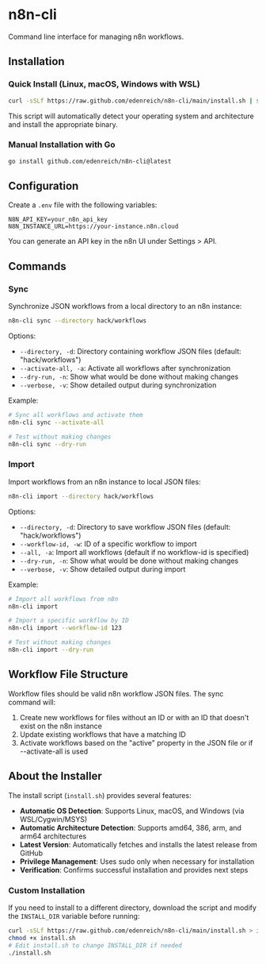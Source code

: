 # n8n-cli

Command line interface for managing n8n workflows.

## Installation

### Quick Install (Linux, macOS, Windows with WSL)

```bash
curl -sSLf https://raw.github.com/edenreich/n8n-cli/main/install.sh | sh
```

This script will automatically detect your operating system and architecture and install the appropriate binary.

### Manual Installation with Go

```bash
go install github.com/edenreich/n8n-cli@latest
```

## Configuration

Create a `.env` file with the following variables:

```
N8N_API_KEY=your_n8n_api_key
N8N_INSTANCE_URL=https://your-instance.n8n.cloud
```

You can generate an API key in the n8n UI under Settings > API.

## Commands

### Sync

Synchronize JSON workflows from a local directory to an n8n instance:

```bash
n8n-cli sync --directory hack/workflows
```

Options:

- `--directory, -d`: Directory containing workflow JSON files (default: "hack/workflows")
- `--activate-all, -a`: Activate all workflows after synchronization
- `--dry-run, -n`: Show what would be done without making changes
- `--verbose, -v`: Show detailed output during synchronization

Example:

```bash
# Sync all workflows and activate them
n8n-cli sync --activate-all

# Test without making changes
n8n-cli sync --dry-run
```

### Import

Import workflows from an n8n instance to local JSON files:

```bash
n8n-cli import --directory hack/workflows
```

Options:

- `--directory, -d`: Directory to save workflow JSON files (default: "hack/workflows")
- `--workflow-id, -w`: ID of a specific workflow to import
- `--all, -a`: Import all workflows (default if no workflow-id is specified)
- `--dry-run, -n`: Show what would be done without making changes
- `--verbose, -v`: Show detailed output during import

Example:

```bash
# Import all workflows from n8n
n8n-cli import

# Import a specific workflow by ID
n8n-cli import --workflow-id 123

# Test without making changes
n8n-cli import --dry-run
```

## Workflow File Structure

Workflow files should be valid n8n workflow JSON files. The sync command will:

1. Create new workflows for files without an ID or with an ID that doesn't exist on the n8n instance
2. Update existing workflows that have a matching ID
3. Activate workflows based on the "active" property in the JSON file or if --activate-all is used

## About the Installer

The install script (`install.sh`) provides several features:

- **Automatic OS Detection**: Supports Linux, macOS, and Windows (via WSL/Cygwin/MSYS)
- **Automatic Architecture Detection**: Supports amd64, 386, arm, and arm64 architectures
- **Latest Version**: Automatically fetches and installs the latest release from GitHub
- **Privilege Management**: Uses sudo only when necessary for installation
- **Verification**: Confirms successful installation and provides next steps

### Custom Installation

If you need to install to a different directory, download the script and modify the `INSTALL_DIR` variable before running:

```bash
curl -sSLf https://raw.github.com/edenreich/n8n-cli/main/install.sh > install.sh
chmod +x install.sh
# Edit install.sh to change INSTALL_DIR if needed
./install.sh
```
